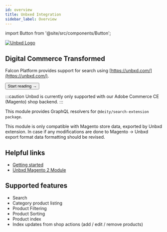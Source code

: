 ```yaml
---
id: overview
title: Unbxed Integration
sidebar_label: Overview
---
```


import Button from '@site/src/components/Button';


<a href="https://www.unbxd.com/" rel="noreferrer noopener" target="_blank" aria-label="visit the Unbxd site" className="invert">
  <img src="/docs/img/docs/platform/unbxd-logo.svg" alt="Unbxd Logo" className="height80 pb20"/>
</a>

## Digital Commerce Transformed

Falcon Platform provides support for search using [https://unbxd.com/](https://unbxd.com/).

<Button variant="contained" size="medium" href="/docs/integrations/unbxd/getting-started">
  Start reading →
</Button>
<div className="mb60"></div>

:::caution
Unbxd is currently only supported with our Adobe Commerce CE (Magento) shop backend.
:::

This module provides GraphQL resolvers for `@deity/search-extension package`.

This module is only compatible with Magento store data, exported by Unbxd extension. In case if any modifications are done to Magento -> Unbxd export format data formatting should be revised.

## Helpful links

- [Getting started](/docs/integrations/unbxd/getting-started)
- [Unbxd Magento 2 Module](https://github.com/unbxd/Magento-2-Extension)

## Supported features

- Search
- Category product listing
- Product Filtering
- Product Sorting
- Product index
- Index updates from shop actions (add / edit / remove products)
